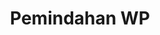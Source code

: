 ---
id: 22
title: Pemindahan WP
linkurl: https://docs.google.com/document/d/1MTkEpRrhvKQntMLP9JIEPqHnnOxmabsZq_-d7HRxGzU/edit?usp=drivesdk
fitur: resume
category: kup
topik: NPWP dan PKP
subtopik: Ketentuan Sejak Atau setelah 30 Mei 2013
type: word
tgl: 11 Desember 2019
---